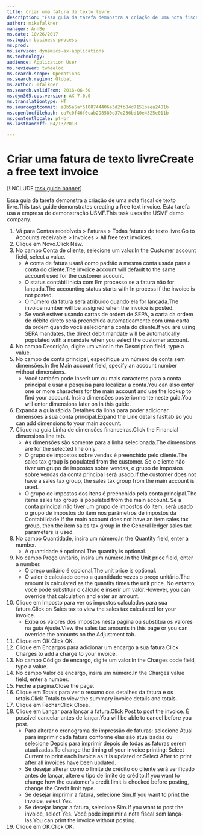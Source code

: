 ```yaml
--- 
title: Criar uma fatura de texto livre
description: "Essa guia da tarefa demonstra a criação de uma nota fiscal de texto livre."
author: mikefalkner
manager: AnnBe
ms.date: 10/26/2017
ms.topic: business-process
ms.prod: 
ms.service: dynamics-ax-applications
ms.technology: 
audience: Application User
ms.reviewer: twheeloc
ms.search.scope: Operations
ms.search.region: Global
ms.author: mfalkner
ms.search.validFrom: 2016-06-30
ms.dyn365.ops.version: AX 7.0.0
ms.translationtype: HT
ms.sourcegitcommit: a8b5a5af5108744406a3d2fb84d7151baea2481b
ms.openlocfilehash: ca7c0f46f0cab298580e37c236bd10e4325e011b
ms.contentlocale: pt-br
ms.lasthandoff: 04/13/2018

---
```

# <a name="create-a-free-text-invoice"></a><span data-ttu-id="9fc06-103">Criar uma fatura de texto livre</span><span class="sxs-lookup"><span data-stu-id="9fc06-103">Create a free text invoice</span></span>

[!INCLUDE [task guide banner](../../includes/task-guide-banner.md)]

<span data-ttu-id="9fc06-104">Essa guia da tarefa demonstra a criação de uma nota fiscal de texto livre.</span><span class="sxs-lookup"><span data-stu-id="9fc06-104">This task guide demonstrates creating a free text invoice.</span></span> <span data-ttu-id="9fc06-105">Esta tarefa usa a empresa de demonstração USMF.</span><span class="sxs-lookup"><span data-stu-id="9fc06-105">This task uses the USMF demo company.</span></span>

1. <span data-ttu-id="9fc06-106">Vá para Contas recebíveis > Faturas > Todas faturas de texto livre.</span><span class="sxs-lookup"><span data-stu-id="9fc06-106">Go to Accounts receivable > Invoices > All free text invoices.</span></span>
2. <span data-ttu-id="9fc06-107">Clique em Novo.</span><span class="sxs-lookup"><span data-stu-id="9fc06-107">Click New.</span></span>
3. <span data-ttu-id="9fc06-108">No campo Conta de cliente, selecione um valor.</span><span class="sxs-lookup"><span data-stu-id="9fc06-108">In the Customer account field, select a value.</span></span>
    * <span data-ttu-id="9fc06-109">A conta de fatura usará como padrão a mesma conta usada para a conta do cliente.</span><span class="sxs-lookup"><span data-stu-id="9fc06-109">The invoice account will default to the same account used for the customer account.</span></span>   
    * <span data-ttu-id="9fc06-110">O status contábil inicia com Em processo se a fatura não for lançada.</span><span class="sxs-lookup"><span data-stu-id="9fc06-110">The accounting status starts with In process if the invoice is not posted.</span></span>   
    * <span data-ttu-id="9fc06-111">O número da fatura será atribuído quando ela for lançada.</span><span class="sxs-lookup"><span data-stu-id="9fc06-111">The invoice number will be assigned when the invoice is posted.</span></span>  
    * <span data-ttu-id="9fc06-112">Se você estiver usando cartas de ordem de SEPA, a carta da ordem de débito direto será preenchida automaticamente com uma carta da ordem quando você selecionar a conta do cliente.</span><span class="sxs-lookup"><span data-stu-id="9fc06-112">If you are using SEPA mandates, the direct debit mandate will be automatically populated with a mandate when you select the customer account.</span></span>  
4. <span data-ttu-id="9fc06-113">No campo Descrição, digite um valor.</span><span class="sxs-lookup"><span data-stu-id="9fc06-113">In the Description field, type a value.</span></span>
5. <span data-ttu-id="9fc06-114">No campo de conta principal, especifique um número de conta sem dimensões.</span><span class="sxs-lookup"><span data-stu-id="9fc06-114">In the Main account field, specify an account number without dimensions.</span></span>
    * <span data-ttu-id="9fc06-115">Você também pode inserir um ou mais caracteres para a conta principal e usar a pesquisa para localizar a conta.</span><span class="sxs-lookup"><span data-stu-id="9fc06-115">You can also enter one or more characters for the main account and use the lookup to find your account.</span></span> <span data-ttu-id="9fc06-116">Insira dimensões posteriormente neste guia.</span><span class="sxs-lookup"><span data-stu-id="9fc06-116">You will enter dimensions later on in this guide.</span></span>  
6. <span data-ttu-id="9fc06-117">Expanda a guia rápida Detalhes da linha para poder adicionar dimensões à sua conta principal.</span><span class="sxs-lookup"><span data-stu-id="9fc06-117">Expand the Line details fasttab so you can add dimensions to your main account.</span></span>
7. <span data-ttu-id="9fc06-118">Clique na guia Linha de dimensões financeiras.</span><span class="sxs-lookup"><span data-stu-id="9fc06-118">Click the Financial dimensions line tab.</span></span>
    * <span data-ttu-id="9fc06-119">As dimensões são somente para a linha selecionada.</span><span class="sxs-lookup"><span data-stu-id="9fc06-119">The dimensions are for the selected line only.</span></span>    
    * <span data-ttu-id="9fc06-120">O grupo de impostos sobre vendas é preenchido pelo cliente.</span><span class="sxs-lookup"><span data-stu-id="9fc06-120">The sales tax group is populated from the customer.</span></span> <span data-ttu-id="9fc06-121">Se o cliente não tiver um grupo de impostos sobre vendas, o grupo de impostos sobre vendas da conta principal será usado.</span><span class="sxs-lookup"><span data-stu-id="9fc06-121">If the customer does not have a sales tax group, the sales tax group from the main account is used.</span></span>  
    * <span data-ttu-id="9fc06-122">O grupo de impostos dos itens é preenchido pela conta principal.</span><span class="sxs-lookup"><span data-stu-id="9fc06-122">The items sales tax group is populated from the main account.</span></span> <span data-ttu-id="9fc06-123">Se a conta principal não tiver um grupo de impostos do item, será usado o grupo de impostos do item nos parâmetros de impostos da Contabilidade.</span><span class="sxs-lookup"><span data-stu-id="9fc06-123">If the main account does not have an item sales tax group, then the item sales tax group in the General ledger sales tax parameters is used.</span></span>    
8. <span data-ttu-id="9fc06-124">No campo Quantidade, insira um número.</span><span class="sxs-lookup"><span data-stu-id="9fc06-124">In the Quantity field, enter a number.</span></span>
    * <span data-ttu-id="9fc06-125">A quantidade é opcional.</span><span class="sxs-lookup"><span data-stu-id="9fc06-125">The quantity is optional.</span></span>  
9. <span data-ttu-id="9fc06-126">No campo Preço unitário, insira um número.</span><span class="sxs-lookup"><span data-stu-id="9fc06-126">In the Unit price field, enter a number.</span></span>
    * <span data-ttu-id="9fc06-127">O preço unitário é opcional.</span><span class="sxs-lookup"><span data-stu-id="9fc06-127">The unit price is optional.</span></span>  
    * <span data-ttu-id="9fc06-128">O valor é calculado como a quantidade vezes o preço unitário.</span><span class="sxs-lookup"><span data-stu-id="9fc06-128">The amount is calculated as the quantity times the unit price.</span></span> <span data-ttu-id="9fc06-129">No entanto, você pode substituir o cálculo e inserir um valor.</span><span class="sxs-lookup"><span data-stu-id="9fc06-129">However, you can override that calculation and enter an amount.</span></span>  
10. <span data-ttu-id="9fc06-130">Clique em Imposto para ver os impostos calculados para sua fatura.</span><span class="sxs-lookup"><span data-stu-id="9fc06-130">Click on Sales tax to view the sales tax calculated for your invoice.</span></span>
    * <span data-ttu-id="9fc06-131">Exiba os valores dos impostos nesta página ou substitua os valores na guia Ajuste.</span><span class="sxs-lookup"><span data-stu-id="9fc06-131">View the sales tax amounts in this page or you can override the amounts on the Adjustment tab.</span></span>  
11. <span data-ttu-id="9fc06-132">Clique em OK.</span><span class="sxs-lookup"><span data-stu-id="9fc06-132">Click OK.</span></span>
12. <span data-ttu-id="9fc06-133">Clique em Encargos para adicionar um encargo a sua fatura.</span><span class="sxs-lookup"><span data-stu-id="9fc06-133">Click Charges to add a charge to your invoice.</span></span> 
13. <span data-ttu-id="9fc06-134">No campo Código de encargo, digite um valor.</span><span class="sxs-lookup"><span data-stu-id="9fc06-134">In the Charges code field, type a value.</span></span>
14. <span data-ttu-id="9fc06-135">No campo Valor de encargo, insira um número.</span><span class="sxs-lookup"><span data-stu-id="9fc06-135">In the Charges value field, enter a number.</span></span>
15. <span data-ttu-id="9fc06-136">Feche a página.</span><span class="sxs-lookup"><span data-stu-id="9fc06-136">Close the page.</span></span>
16. <span data-ttu-id="9fc06-137">Clique em Totais para ver o resumo dos detalhes da fatura e os totais.</span><span class="sxs-lookup"><span data-stu-id="9fc06-137">Click Totals to view the summary invoice details and totals.</span></span>
17. <span data-ttu-id="9fc06-138">Clique em Fechar.</span><span class="sxs-lookup"><span data-stu-id="9fc06-138">Click Close.</span></span>
18. <span data-ttu-id="9fc06-139">Clique em Lançar para lançar a fatura.</span><span class="sxs-lookup"><span data-stu-id="9fc06-139">Click Post to post the invoice.</span></span> <span data-ttu-id="9fc06-140">É possível cancelar antes de lançar.</span><span class="sxs-lookup"><span data-stu-id="9fc06-140">You will be able to cancel before you post.</span></span>
    * <span data-ttu-id="9fc06-141">Para alterar o cronograma de impressão de faturas: selecione Atual para imprimir cada fatura conforme elas são atualizadas ou selecione Depois para imprimir depois de todas as faturas serem atualizadas.</span><span class="sxs-lookup"><span data-stu-id="9fc06-141">To change the timing of your invoice printing:  Select Current to print each invoice as it is updated   or  Select After to print after all invoices have been updated.</span></span>  
    * <span data-ttu-id="9fc06-142">Se desejar alterar como o limite de crédito do cliente será verificado antes de lançar, altere o tipo de limite de crédito.</span><span class="sxs-lookup"><span data-stu-id="9fc06-142">If you want to change how the customer's credit limit is checked before posting, change the Credit limit type.</span></span>  
    * <span data-ttu-id="9fc06-143">Se desejar imprimir a fatura, selecione Sim.</span><span class="sxs-lookup"><span data-stu-id="9fc06-143">If you want to print the invoice, select Yes.</span></span>  
    * <span data-ttu-id="9fc06-144">Se desejar lançar a fatura, selecione Sim.</span><span class="sxs-lookup"><span data-stu-id="9fc06-144">If you want to post the invoice, select Yes.</span></span> <span data-ttu-id="9fc06-145">Você pode imprimir a nota fiscal sem lançá-las.</span><span class="sxs-lookup"><span data-stu-id="9fc06-145">You can print the invoice without posting.</span></span>  
19. <span data-ttu-id="9fc06-146">Clique em OK.</span><span class="sxs-lookup"><span data-stu-id="9fc06-146">Click OK.</span></span>


